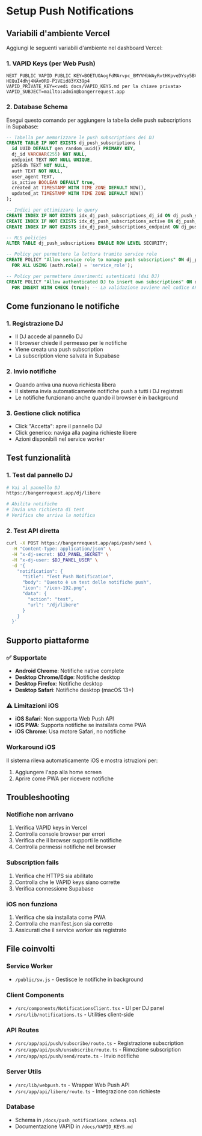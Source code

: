 # Setup Push Notifications

## Variabili d'ambiente Vercel

Aggiungi le seguenti variabili d'ambiente nel dashboard Vercel:

### 1. VAPID Keys (per Web Push)
```
NEXT_PUBLIC_VAPID_PUBLIC_KEY=BOETUOAogFdMArvpc_8MYVHbWAyRvtHKpveDYsy5BV_s7sl0k5FP_Sk-HEQuI4dhj4NAv0RD-P1VEid83YX39p4
VAPID_PRIVATE_KEY=<vedi docs/VAPID_KEYS.md per la chiave privata>
VAPID_SUBJECT=mailto:admin@bangerrequest.app
```

### 2. Database Schema

Esegui questo comando per aggiungere la tabella delle push subscriptions in Supabase:

```sql
-- Tabella per memorizzare le push subscriptions dei DJ
CREATE TABLE IF NOT EXISTS dj_push_subscriptions (
  id UUID DEFAULT gen_random_uuid() PRIMARY KEY,
  dj_id VARCHAR(255) NOT NULL,
  endpoint TEXT NOT NULL UNIQUE,
  p256dh TEXT NOT NULL,
  auth TEXT NOT NULL,
  user_agent TEXT,
  is_active BOOLEAN DEFAULT true,
  created_at TIMESTAMP WITH TIME ZONE DEFAULT NOW(),
  updated_at TIMESTAMP WITH TIME ZONE DEFAULT NOW()
);

-- Indici per ottimizzare le query
CREATE INDEX IF NOT EXISTS idx_dj_push_subscriptions_dj_id ON dj_push_subscriptions(dj_id);
CREATE INDEX IF NOT EXISTS idx_dj_push_subscriptions_active ON dj_push_subscriptions(is_active);
CREATE INDEX IF NOT EXISTS idx_dj_push_subscriptions_endpoint ON dj_push_subscriptions(endpoint);

-- RLS policies
ALTER TABLE dj_push_subscriptions ENABLE ROW LEVEL SECURITY;

-- Policy per permettere la lettura tramite service role
CREATE POLICY "Allow service role to manage push subscriptions" ON dj_push_subscriptions
  FOR ALL USING (auth.role() = 'service_role');

-- Policy per permettere inserimenti autenticati (dai DJ)
CREATE POLICY "Allow authenticated DJ to insert own subscriptions" ON dj_push_subscriptions
  FOR INSERT WITH CHECK (true); -- La validazione avviene nel codice API
```

## Come funzionano le notifiche

### 1. Registrazione DJ
- Il DJ accede al pannello DJ
- Il browser chiede il permesso per le notifiche
- Viene creata una push subscription
- La subscription viene salvata in Supabase

### 2. Invio notifiche
- Quando arriva una nuova richiesta libera
- Il sistema invia automaticamente notifiche push a tutti i DJ registrati
- Le notifiche funzionano anche quando il browser è in background

### 3. Gestione click notifica
- Click "Accetta": apre il pannello DJ
- Click generico: naviga alla pagina richieste libere
- Azioni disponibili nel service worker

## Test funzionalità

### 1. Test dal pannello DJ
```bash
# Vai al pannello DJ
https://bangerrequest.app/dj/libere

# Abilita notifiche
# Invia una richiesta di test
# Verifica che arriva la notifica
```

### 2. Test API diretta
```bash
curl -X POST https://bangerrequest.app/api/push/send \
  -H "Content-Type: application/json" \
  -H "x-dj-secret: $DJ_PANEL_SECRET" \
  -H "x-dj-user: $DJ_PANEL_USER" \
  -d '{
    "notification": {
      "title": "Test Push Notification",
      "body": "Questo è un test delle notifiche push",
      "icon": "/icon-192.png",
      "data": {
        "action": "test",
        "url": "/dj/libere"
      }
    }
  }'
```

## Supporto piattaforme

### ✅ Supportate
- **Android Chrome**: Notifiche native complete
- **Desktop Chrome/Edge**: Notifiche desktop
- **Desktop Firefox**: Notifiche desktop
- **Desktop Safari**: Notifiche desktop (macOS 13+)

### ⚠️ Limitazioni iOS
- **iOS Safari**: Non supporta Web Push API
- **iOS PWA**: Supporta notifiche se installata come PWA
- **iOS Chrome**: Usa motore Safari, no notifiche

### Workaround iOS
Il sistema rileva automaticamente iOS e mostra istruzioni per:
1. Aggiungere l'app alla home screen
2. Aprire come PWA per ricevere notifiche

## Troubleshooting

### Notifiche non arrivano
1. Verifica VAPID keys in Vercel
2. Controlla console browser per errori
3. Verifica che il browser supporti le notifiche
4. Controlla permessi notifiche nel browser

### Subscription fails
1. Verifica che HTTPS sia abilitato
2. Controlla che le VAPID keys siano corrette
3. Verifica connessione Supabase

### iOS non funziona
1. Verifica che sia installata come PWA
2. Controlla che manifest.json sia corretto
3. Assicurati che il service worker sia registrato

## File coinvolti

### Service Worker
- `/public/sw.js` - Gestisce le notifiche in background

### Client Components  
- `/src/components/NotificationsClient.tsx` - UI per DJ panel
- `/src/lib/notifications.ts` - Utilities client-side

### API Routes
- `/src/app/api/push/subscribe/route.ts` - Registrazione subscription
- `/src/app/api/push/unsubscribe/route.ts` - Rimozione subscription  
- `/src/app/api/push/send/route.ts` - Invio notifiche

### Server Utils
- `/src/lib/webpush.ts` - Wrapper Web Push API
- `/src/app/api/libere/route.ts` - Integrazione con richieste

### Database
- Schema in `/docs/push_notifications_schema.sql`
- Documentazione VAPID in `/docs/VAPID_KEYS.md`